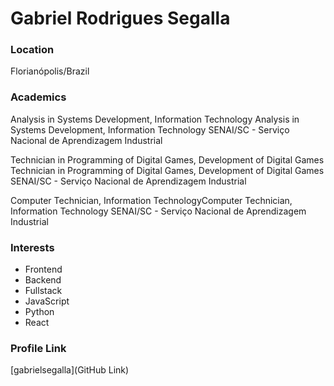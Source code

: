 # Gabriel Rodrigues Segalla

### Location

Florianópolis/Brazil

### Academics

Analysis in Systems Development, Information Technology Analysis in Systems Development, Information Technology
SENAI/SC - Serviço Nacional de Aprendizagem Industrial

Technician in Programming of Digital Games, Development of Digital Games Technician in Programming of Digital Games, Development of Digital Games
SENAI/SC - Serviço Nacional de Aprendizagem Industrial

Computer Technician, Information TechnologyComputer Technician, Information Technology
SENAI/SC - Serviço Nacional de Aprendizagem Industrial

### Interests

- Frontend
- Backend
- Fullstack
- JavaScript
- Python
- React



### Profile Link

[gabrielsegalla](GitHub Link)
